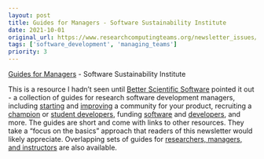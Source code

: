 ```yaml
---
layout: post
title: Guides for Managers - Software Sustainability Institute
date: 2021-10-01
original_url: https://www.researchcomputingteams.org/newsletter_issues/0094
tags: ['software_development', 'managing_teams']
priority: 3
---
```


<!-- markdownlint-disable MD033 -->
<!-- markdownlint-disable MD041 -->
<!-- markdownlint-disable MD049 -->

[Guides for Managers](https://www.software.ac.uk/resources/guides/guides-managers) - Software Sustainability Institute

This is a resource I hadn’t seen until [Better Scientific Software](https://bssw.io) pointed it out - a collection of guides for research software development managers, including [starting](https://www.software.ac.uk/resources/guides/starting-community-taking-your-software-world) and [improving](https://www.software.ac.uk/resources/guides/building-better-community) a community for your product, recruiting a [champion](http://software.ac.uk/resources/guides/recruiting-champions-your-project) or [student developers](http://software.ac.uk/resources/guides/recruiting-champions-your-project), funding [software](https://www.software.ac.uk/how-fund-research-software-development) and [developers](https://www.software.ac.uk/resources/guides-everything/how-write-case-funding-software-developer), and more.  The guides are short and come with links to other resources.  They take a “focus on the basics” approach that readers of this newsletter would likely appreciate.  Overlapping sets of guides for [researchers, managers, and instructors](https://www.software.ac.uk/resources/guides) are also available.